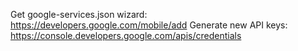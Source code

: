 
Get google-services.json wizard: https://developers.google.com/mobile/add
Generate new API keys: https://console.developers.google.com/apis/credentials
